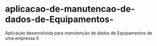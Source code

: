 # aplicacao-de-manutencao-de-dados-de-Equipamentos-
Aplicação desenvolvida para manutenção de dados de Equipamentos de uma empressa X
